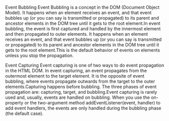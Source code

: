 Event Bubbling
Event Bubbling is a concept in the DOM (Document Object Model). It happens when an element receives an event, and that event bubbles up (or you can say is transmitted or propagated) to its parent and ancestor elements in the DOM tree until it gets to the root element.In event bubbling, the event is first captured and handled by the innermost element and then propagated to outer elements. It happens when an element receives an event, and that event bubbles up (or you can say is transmitted or propagated) to its parent and ancestor elements in the DOM tree until it gets to the root element.This is the default behavior of events on elements unless you stop the propagation.

Event Capturing
Event capturing is one of two ways to do event propagation in the HTML DOM. In event capturing, an event propagates from the outermost element to the target element. It is the opposite of event bubbling, where events propagate outwards from the target to the outer elements.Capturing happens before bubbling. The three phases of event propagation are: capturing, target, and bubbling.Event capturing is rarely used and, usually, events are handled on bubbling. When you use the on-property or the two-argument method addEventListener(event, handler) to add event handlers, the events are only handled during the bubbling phase (the default case).
